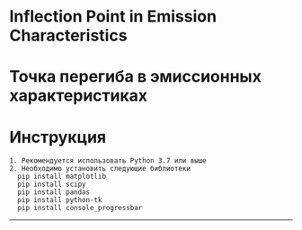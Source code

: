 # Inflection Point in Emission Characteristics  
# Точка перегиба в эмиссионных характеристиках

# Инструкция

    1. Рекомендуется использовать Python 3.7 или выше
    2. Необходимо установить следующие библиотеки
      pip install matplotlib
      pip install scipy
      pip install pandas
      pip install python-tk
      pip install console_progressbar
      
***
